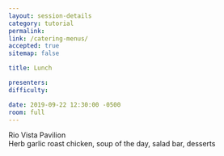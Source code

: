 ```yaml
---
layout: session-details
category: tutorial
permalink:
link: /catering-menus/
accepted: true
sitemap: false

title: Lunch

presenters:
difficulty:

date: 2019-09-22 12:30:00 -0500
room: full
---
```

Rio Vista Pavilion
<br />
Herb garlic roast chicken, soup of the day, salad bar, desserts
